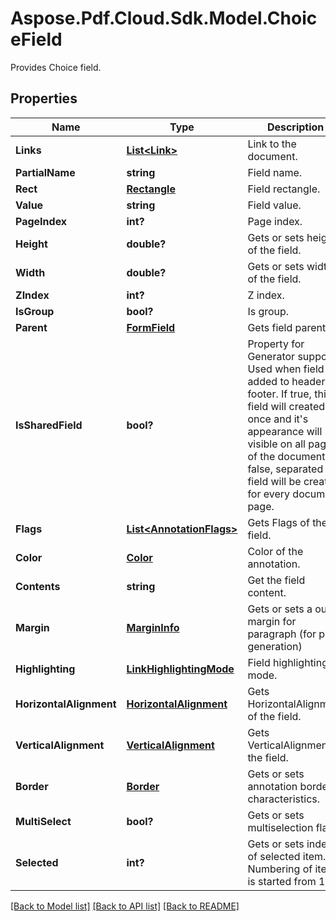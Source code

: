﻿# Aspose.Pdf.Cloud.Sdk.Model.ChoiceField
Provides Choice field.

## Properties

Name | Type | Description | Notes
------------ | ------------- | ------------- | -------------
**Links** | [**List&lt;Link&gt;**](Link.md) | Link to the document. | [optional] 
**PartialName** | **string** | Field name. | [optional] 
**Rect** | [**Rectangle**](Rectangle.md) | Field rectangle. | [optional] 
**Value** | **string** | Field value. | [optional] 
**PageIndex** | **int?** | Page index. | 
**Height** | **double?** | Gets or sets height of the field. | [optional] 
**Width** | **double?** | Gets or sets width of the field. | [optional] 
**ZIndex** | **int?** | Z index. | [optional] 
**IsGroup** | **bool?** | Is group. | [optional] 
**Parent** | [**FormField**](FormField.md) | Gets field parent. | [optional] 
**IsSharedField** | **bool?** | Property for Generator support. Used when field is added to header or footer. If true, this field will created once and it&#39;s appearance will be visible on all pages of the document. If false, separated field will be created for every document page. | [optional] 
**Flags** | [**List&lt;AnnotationFlags&gt;**](AnnotationFlags.md) | Gets Flags of the field. | [optional] 
**Color** | [**Color**](Color.md) | Color of the annotation. | [optional] 
**Contents** | **string** | Get the field content. | [optional] 
**Margin** | [**MarginInfo**](MarginInfo.md) | Gets or sets a outer margin for paragraph (for pdf generation) | [optional] 
**Highlighting** | [**LinkHighlightingMode**](LinkHighlightingMode.md) | Field highlighting mode. | [optional] 
**HorizontalAlignment** | [**HorizontalAlignment**](HorizontalAlignment.md) | Gets HorizontalAlignment of the field. | [optional] 
**VerticalAlignment** | [**VerticalAlignment**](VerticalAlignment.md) | Gets VerticalAlignment of the field. | [optional] 
**Border** | [**Border**](Border.md) | Gets or sets annotation border characteristics. | [optional] 
**MultiSelect** | **bool?** | Gets or sets multiselection flag. | [optional] 
**Selected** | **int?** | Gets or sets index of selected item. Numbering of items is started from 1. | [optional] 

[[Back to Model list]](../README.md#documentation-for-models) [[Back to API list]](../README.md#documentation-for-api-endpoints) [[Back to README]](../README.md)

